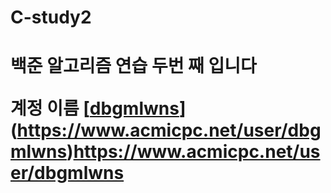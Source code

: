 # C-study2
<h1>백준 알고리즘 연습 두번 째 입니다

계정 이름 [[dbgmlwns](https://www.acmicpc.net/)](https://www.acmicpc.net/user/dbgmlwns)https://www.acmicpc.net/user/dbgmlwns
